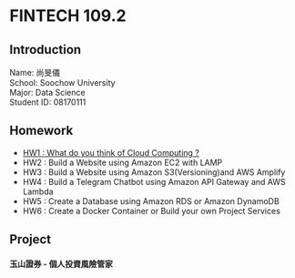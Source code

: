 # FINTECH 109.2

## Introduction
Name: 尚旻儀<br>
School: Soochow University<br>
Major: Data Science<br>
Student ID: 08170111

## Homework
 * [HW1 : What do you think of Cloud Computing ?](https://github.com/Mindy-0509/FinTech/blob/main/Homework/hw1.md)
 * HW2 : Build a Website using Amazon EC2 with LAMP
 * HW3 : Build a Website using Amazon S3(Versioning)and AWS Amplify
 * HW4 : Build a Telegram Chatbot using Amazon API Gateway and AWS Lambda
 * HW5 : Create a Database using Amazon RDS or Amazon DynamoDB
 * HW6 : Create a Docker Container or Build your own Project Services

## Project
  #### 玉山證券 - 個人投資風險管家
 

